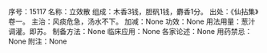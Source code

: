 序号：15117
名称：立效散
组成：木香3钱，胆矾1钱，麝香1分。
出处：《仙拈集》卷一。
主治：风痰危急，汤水不下。
加减：None
功效：None
用法用量：葱汁调灌。即苏。
制备方法：None
临床应用：None
各家论述：None
用药禁忌：None
附注：None
